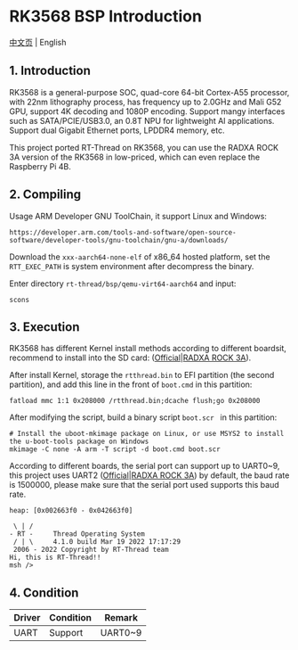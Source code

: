 # RK3568 BSP Introduction

[中文页](README_zh.md) | English

## 1. Introduction

RK3568 is a general-purpose SOC, quad-core 64-bit Cortex-A55 processor, with 22nm lithography process, has frequency up to 2.0GHz and Mali G52 GPU, support 4K decoding and 1080P encoding. Support mangy interfaces such as SATA/PCIE/USB3.0, an 0.8T NPU for lightweight AI applications. Support dual Gigabit Ethernet ports, LPDDR4 memory, etc.

This project ported RT-Thread on RK3568, you can use the RADXA ROCK 3A version of the RK3568 in low-priced, which can even replace the Raspberry Pi 4B.

## 2. Compiling

Usage ARM Developer GNU ToolChain, it support Linux and Windows:
```
https://developer.arm.com/tools-and-software/open-source-software/developer-tools/gnu-toolchain/gnu-a/downloads/
```
Download the `xxx-aarch64-none-elf` of x86_64 hosted platform, set the `RTT_EXEC_PATH` is system environment after decompress the binary.

Enter directory `rt-thread/bsp/qemu-virt64-aarch64` and input:
```
scons
```

## 3. Execution

RK3568 has different Kernel install methods according to different boardsit, recommend to install into the SD card: ([Official](https://wiki.t-firefly.com/en/ROC-RK3568-PC/hardware_doc.html)|[RADXA ROCK 3A](https://wiki.radxa.com/Rock3/install/microSD)).

After install Kernel, storage the `rtthread.bin` to EFI partition (the second partition), and add this line in the front of `boot.cmd` in this partition:
```shell
fatload mmc 1:1 0x208000 /rtthread.bin;dcache flush;go 0x208000
```
After modifying the script, build a binary script `boot.scr ` in this partition:
```shell
# Install the uboot-mkimage package on Linux, or use MSYS2 to install the u-boot-tools package on Windows
mkimage -C none -A arm -T script -d boot.cmd boot.scr
```

According to different boards, the serial port can support up to UART0~9, this project uses UART2 ([Official](https://wiki.t-firefly.com/en/ROC-RK3568-PC/debug.html)|[RADXA ROCK 3A](https://wiki.radxa.com/Rock3/dev/serial-console)) by default, the baud rate is 1500000, please make sure that the serial port used supports this baud rate.

```
heap: [0x002663f0 - 0x042663f0]

 \ | /
- RT -     Thread Operating System
 / | \     4.1.0 build Mar 19 2022 17:17:29
 2006 - 2022 Copyright by RT-Thread team
Hi, this is RT-Thread!!
msh />
```

## 4. Condition

| Driver | Condition | Remark |
| ------ | --------- | ------ |
| UART   | Support   | UART0~9 |
